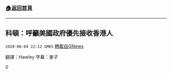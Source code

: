 ###  [:house:返回首頁](https://github.com/ourhimalayas/txt)
---

## 科頓：呼籲美國政府優先接收香港人
`2020-06-04 22:12 GM65` [轉載自GNews](https://gnews.org/zh-hant/222964/)

翻譯：Hawley 字幕：麥子

0
